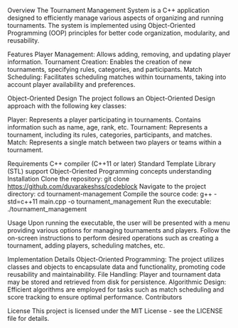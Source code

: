 Overview
The Tournament Management System is a C++ application designed to efficiently manage various aspects of organizing and running tournaments. The system is implemented using Object-Oriented Programming (OOP) principles for better code organization, modularity, and reusability.

Features
Player Management: Allows adding, removing, and updating player information.
Tournament Creation: Enables the creation of new tournaments, specifying rules, categories, and participants.
Match Scheduling: Facilitates scheduling matches within tournaments, taking into account player availability and preferences.

Object-Oriented Design
The project follows an Object-Oriented Design approach with the following key classes:

Player: Represents a player participating in tournaments. Contains information such as name, age, rank, etc.
Tournament: Represents a tournament, including its rules, categories, participants, and matches.
Match: Represents a single match between two players or teams within a tournament.

Requirements
C++ compiler (C++11 or later)
Standard Template Library (STL) support
Object-Oriented Programming concepts understanding
Installation
Clone the repository: git clone https://github.com/duvarakeshss/codeblock
Navigate to the project directory: cd tournament-management
Compile the source code: g++ -std=c++11 main.cpp -o tournament_management
Run the executable: ./tournament_management

Usage
Upon running the executable, the user will be presented with a menu providing various options for managing tournaments and players.
Follow the on-screen instructions to perform desired operations such as creating a tournament, adding players, scheduling matches, etc.

Implementation Details
Object-Oriented Programming: The project utilizes classes and objects to encapsulate data and functionality, promoting code reusability and maintainability.
File Handling: Player and tournament data may be stored and retrieved from disk for persistence.
Algorithmic Design: Efficient algorithms are employed for tasks such as match scheduling and score tracking to ensure optimal performance.
Contributors

License
This project is licensed under the MIT License - see the LICENSE file for details.
